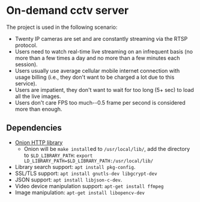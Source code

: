 # On-demand cctv server

The project is used in the following scenario:

* Twenty IP cameras are set and are constantly streaming via the RTSP protocol.
* Users need to watch real-time live streaming on an infrequent basis
(no more than a few times a day and no more than a few minutes each session).
* Users usually use average cellular mobile internet connection with usage billing
(i.e., they don't want to be charged a lot due to this service).
* Users are impatient, they don't want to wait for too long (5+ sec) to load all the live images.
* Users don't care FPS too much--0.5 frame per second is considered more than enough.

## Dependencies
* [Onion HTTP library](https://github.com/davidmoreno/onion)
    * Onion will be `make install`ed to `/usr/local/lib/`, add the directory to `$LD_LIBRARY_PATH`:
 `export LD_LIBRARY_PATH=$LD_LIBRARY_PATH:/usr/local/lib/`
* Library search support: `apt install pkg-config`.
* SSL/TLS support: `apt install gnutls-dev libgcrypt-dev`
* JSON support: `apt install libjson-c-dev`.
* Video device manipulation support: `apt-get install ffmpeg`
* Image manipulation: `apt-get install libopencv-dev`

